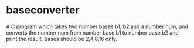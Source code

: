 # baseconverter
A C program which takes two number bases b1, b2 and a number num, and converts the number num from number base b1 to number base b2 and print the result.
Bases should be 2,4,8,16 only.

